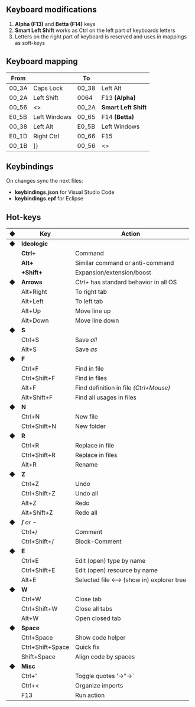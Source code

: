 
## Keyboard modifications

1. __Alpha (F13)__ and __Betta (F14)__ keys
2. __Smart Left Shift__ works as Ctrl on the left part of keyboards letters
3. Letters on the right part of keyboard is reserved and uses in mappings as soft-keys

## Keyboard mapping

| From || To ||
| ---- | ------ | ---- | ------ |
| 00_3A | Caps Lock | 00_38 |Left Alt | 
| 00_2A | Left Shift | 0064 |F13 __(Alpha)__ | 
| 00_56 | <> | 00_2A | __Smart Left Shift__ |
| E0_5B | Left Windows | 00_65 | F14 __(Betta)__ |  
| 00_38 | Left Alt | E0_5B | Left Windows | 
| E0_1D | Right Ctrl | 00_66 | F15 |   
| 00_1B | ]} | 00_56 | <> | 

 

## Keybindings

On changes sync the next files:

 * __keybindings.json__ for Visual Studio Code
 * __keybindings.epf__ for Eclipse


## Hot-keys

|◆| Key | Action |
| - | ---- | ------ |
|◆| __Ideologic__
|| __Ctrl+__ | Command |
|| __Alt+__ | Similar command or anti-command |
|| __+Shift+__ | Expansion/extension/boost  |
|◆| __Arrows__ | _Ctrl+_ has standard behavior in all OS |
|| Alt+Right | To right tab |
|| Alt+Left | To left tab |
|| Alt+Up | Move line up |
|| Alt+Down | Move line down |
|◆| __S__
|| Ctrl+S | Save _all_ |
|| Alt+S | Save _as_ |
|◆| __F__
|| Ctrl+F | Find in file |
|| Ctrl+Shift+F | Find in files |
|| Alt+F | Find definition in file _(Ctrl+Mouse)_ |
|| Alt+Shift+F | Find all usages in files |
|◆| __N__
|| Ctrl+N | New file |
|| Ctrl+Shift+N | New folder 
|◆| __R__
|| Ctrl+R | Replace in file |
|| Ctrl+Shift+R | Replace in files |
|| Alt+R | Rename |
|◆| __Z__
|| Ctrl+Z | Undo |
|| Ctrl+Shift+Z | Undo all |
|| Alt+Z | Redo |
|| Alt+Shift+Z | Redo all |
|◆| __/__ _or_ __-__
|| Ctrl+/ | Comment |
|| Ctrl+Shift+/ | Block-Comment |
|◆| __E__
|| Ctrl+E | Edit (open) type by name |
|| Ctrl+Shift+E | Edit (open) resource by name |
|| Alt+E | Selected file <--> (show in) explorer tree |
|◆| __W__
|| Ctrl+W | Close tab |
|| Ctrl+Shift+W | Close all tabs |
|| Alt+W | Open closed tab |
|◆| __Space__
|| Ctrl+Space | Show code helper |
|| Ctrl+Shift+Space | Quick fix |
|| Shift+Space | Align code by spaces |
|◆| __Misc__
|| Ctrl+' | Toggle quotes '->"->` |
|| Ctrl+< | Organize imports |
|| F13 | Run action |
